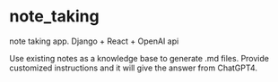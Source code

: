 # note_taking
note taking app. Django + React + OpenAI api

Use existing notes as a knowledge base to generate .md files.
Provide customized instructions and it will give the answer from ChatGPT4.
